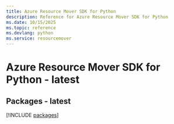 ```yaml
---
title: Azure Resource Mover SDK for Python
description: Reference for Azure Resource Mover SDK for Python
ms.date: 10/15/2025
ms.topic: reference
ms.devlang: python
ms.service: resourcemover
---
```

# Azure Resource Mover SDK for Python - latest
## Packages - latest
[!INCLUDE [packages](resource-mover-index.md)]